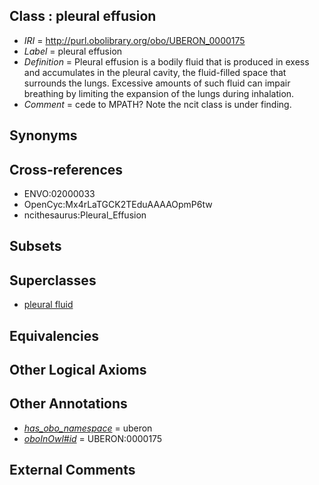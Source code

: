 
## Class : pleural effusion

 * *IRI* = http://purl.obolibrary.org/obo/UBERON_0000175
 * *Label* = pleural effusion
 * *Definition* = Pleural effusion is a bodily fluid that is produced in exess and accumulates in the pleural cavity, the fluid-filled space that surrounds the lungs. Excessive amounts of such fluid can impair breathing by limiting the expansion of the lungs during inhalation.
 * *Comment* = cede to MPATH? Note the ncit class is under finding.

## Synonyms


## Cross-references

 * ENVO:02000033
 * OpenCyc:Mx4rLaTGCK2TEduAAAAOpmP6tw
 * ncithesaurus:Pleural_Effusion

## Subsets


## Superclasses

 * [pleural fluid](../../UBERON/87/UBERON_0001087.md)

## Equivalencies


## Other Logical Axioms


## Other Annotations

 * *[has_obo_namespace](../../ce/oboInOwl#hasOBONamespace.md)* = uberon
 * *[oboInOwl#id](../../id/oboInOwl#id.md)* = UBERON:0000175

## External Comments

